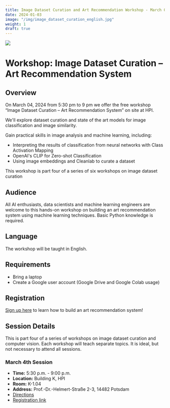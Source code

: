 ```yaml
---
title: Image Dataset Curation and Art Recommendation Workshop - March 04, 2024
date: 2024-01-03
image: "/img/image_dataset_curation_english.jpg"
weight: 1
draft: true
---
```


![](/img/image_dataset_curation_english.jpg)
# Workshop: Image Dataset Curation – Art Recommendation System

## Overview

On March 04, 2024 from 5:30 pm to 9 pm we offer the free workshop “Image Dataset Curation – Art Recommendation System” on site at HPI.

We'll explore dataset curation and state of the art models for image classification and image similarity.

Gain practical skills in image analysis and machine learning, including:

- Interpreting the results of classification from neural networks with Class Activation Mapping
- OpenAI's CLIP for Zero-shot Classification
- Using image embeddings and Cleanlab to curate a dataset

This workshop is part four of a series of six workshops on image dataset curation 

## Audience

All AI enthusiasts, data scientists and machine learning engineers are welcome to this hands-on workshop on building an art recommendation system using machine learning techniques. Basic Python knowledge is required. 

## Language
The workshop will be taught in English.

## Requirements
- Bring a laptop
- Create a Google user account (Google Drive and Google Colab usage)


## Registration
[Sign up here]() to learn how to build an art recommendation system!

## Session Details
This is part four of a series of workshops on image dataset curation and computer vision. Each workshop will teach separate topics. It is ideal, but not necessary to attend all sessions.  


### March 4th Session
- **Time:** 5:30 p.m. - 9:00 p.m.
- **Location:** Building K, HPI
- **Room:** K-1.04
- **Address:** Prof.-Dr.-Helmert-Straße 2-3, 14482 Potsdam 
- [Directions](https://maps.app.goo.gl/4zN71qpn5tH4hH8T7)
- [Registration link](https://hpi.de/das-hpi/registrierung/2024/workshop-image-dataset-curation-3/)



